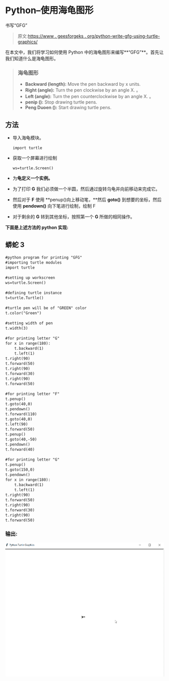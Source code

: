 # Python–使用海龟图形

书写“GFG”

> 原文:[https://www . geesforgeks . org/python-write-gfg-using-turtle-graphics/](https://www.geeksforgeeks.org/python-write-gfg-using-turtle-graphics/)

在本文中，我们将学习如何使用 Python 中的海龟图形来编写**“GFG”**。首先让我们知道什么是海龟图形。

> ### 海龟图形
> 
> *   **Backward (length):** Move the pen backward by x units.
> *   **Right (angle):** Turn the pen clockwise by an angle X. 。
> *   **Left (angle):** Turn the pen counterclockwise by an angle X. 。
> *   **penip ():** Stop drawing turtle pens.
> *   **Peng Duoen ():** Start drawing turtle pens.

## 方法

*   导入海龟模块。

    ```
    import turtle
    ```

*   获取一个屏幕进行绘制

    ```
    ws=turtle.Screen()
    ```

*   为**龟定义一个实例。**
*   为了打印 **G** 我们必须做一个半圆，然后通过旋转乌龟并向前移动来完成它。
*   然后对于 **F** 使用 **penup()向上移动笔，**然后 **goto()** 到想要的坐标，然后使用 **pendown()** 向下笔进行绘制，绘制 F
*   对于剩余的 **G** 转到其他坐标，按照第一个 **G** 所做的相同操作。

**下面是上述方法的 python 实现:**

## 蟒蛇 3

```
#python program for printing "GFG"
#importing turtle modules
import turtle

#setting up workscreen
ws=turtle.Screen()

#defining turtle instance
t=turtle.Turtle()

#turtle pen will be of "GREEN" color
t.color("Green")

#setting width of pen
t.width(3)

#for printing letter "G"
for x in range(180):
    t.backward(1)
    t.left(1)
t.right(90)
t.forward(50)
t.right(90)
t.forward(30)
t.right(90)
t.forward(50)

#for printing letter "F"
t.penup()
t.goto(40,0)
t.pendown()
t.forward(110)
t.goto(40,0)
t.left(90)
t.forward(50)
t.penup()
t.goto(40,-50)
t.pendown()
t.forward(40)

#for printing letter "G"
t.penup()
t.goto(150,0)
t.pendown()
for x in range(180):
    t.backward(1)
    t.left(1)
t.right(90)
t.forward(50)
t.right(90)
t.forward(30)
t.right(90)
t.forward(50)
```

### 输出:

![](img/ba5840d55b32ce6960150fd3b10f07c5.png)